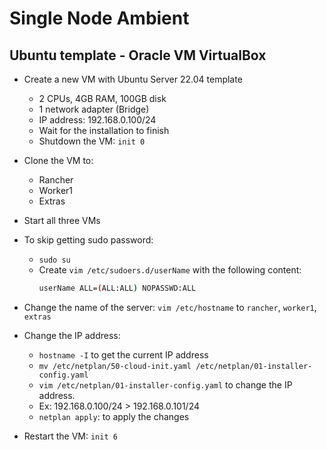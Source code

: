 # Single Node Ambient

## Ubuntu template - Oracle VM VirtualBox

- Create a new VM with Ubuntu Server 22.04 template
  - 2 CPUs, 4GB RAM, 100GB disk
  - 1 network adapter (Bridge)
  - IP address: 192.168.0.100/24
  - Wait for the installation to finish
  - Shutdown the VM: `init 0`
- Clone the VM to:
  - Rancher
  - Worker1
  - Extras
- Start all three VMs
- To skip getting sudo password:
  - `sudo su`
  - Create `vim /etc/sudoers.d/userName` with the following content:
    ```sh
    userName ALL=(ALL:ALL) NOPASSWD:ALL
    ```
- Change the name of the server: `vim /etc/hostname` to `rancher`, `worker1`, `extras`
- Change the IP address:

  - `hostname -I` to get the current IP address
  - `mv /etc/netplan/50-cloud-init.yaml /etc/netplan/01-installer-config.yaml`
  - `vim /etc/netplan/01-installer-config.yaml` to change the IP address.
  - Ex: 192.168.0.100/24 > 192.168.0.101/24
  - `netplan apply`: to apply the changes

- Restart the VM: `init 6`
